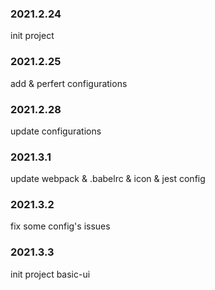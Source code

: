 ### 2021.2.24

init project

### 2021.2.25

add & perfert configurations

### 2021.2.28

update configurations

### 2021.3.1

update webpack & .babelrc & icon & jest config

### 2021.3.2

fix some config's issues

### 2021.3.3

init project basic-ui
